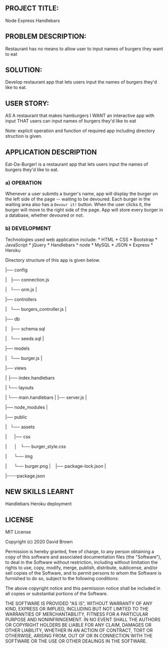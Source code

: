 ## PROJECT TITLE:

Node Express Handlebars

## PROBLEM DESCRIPTION:

Restaurant has no means to allow user to input names of burgers they want to eat

## SOLUTION:

Develop restaurant app that lets users input the names of burgers they'd like to eat.

## USER STORY:

AS A restaurant that makes hamburgers
I WANT an interactive app with input
THAT users can input names of burgers they'd like to eat

Note: explicit operation and function of required app including directory struction is given.

## APPLICATION DESCRIPTION

Eat-Da-Burger! is a restaurant app that lets users input the names of burgers they'd like to eat.

### a) OPERATION

Whenever a user submits a burger's name, app will display the burger on the left side of the page -- waiting to be devoured.
Each burger in the waiting area also has a `Devour it!` button. When the user clicks it, the burger will move to the right side of the page.
App will store every burger in a database, whether devoured or not.

### b) DEVELOPMENT

Technologies used web application include:
    * HTML
    * CSS
    * Bootstrap
    * JavaScript
    * jQuery
    * Handlebars
    * node
    * MySQL
    * JSON
    * Express
    * Heroku

Directory structure of this app is given below.


|── config

|   ├── connection.js

|   └── orm.js
| 

|── controllers

|   └── burgers_controller.js
|

|── db

|   ├── schema.sql

|   └── seeds.sql
|

|── models

|   └── burger.js
|

|── views

|    ├── index.handlebars

|    └── layouts

|        └── main.handlebars
|
|── server.js
|

|── node_modules
|

|── public

|   └── assets

|        |── css

|        │   └── burger_style.css

|       └── img

|           └── burger.png
| 
  
|── package-lock.json
|

|-----package.json


## NEW SKILLS LEARNT

Handlebars
Heroku deployment

## LICENSE

MIT License

Copyright (c) 2020 David Brown

Permission is hereby granted, free of charge, to any person obtaining a copy
of this software and associated documentation files (the "Software"), to deal
in the Software without restriction, including without limitation the rights
to use, copy, modify, merge, publish, distribute, sublicense, and/or sell
copies of the Software, and to permit persons to whom the Software is
furnished to do so, subject to the following conditions:

The above copyright notice and this permission notice shall be included in all
copies or substantial portions of the Software.

THE SOFTWARE IS PROVIDED "AS IS", WITHOUT WARRANTY OF ANY KIND, EXPRESS OR
IMPLIED, INCLUDING BUT NOT LIMITED TO THE WARRANTIES OF MERCHANTABILITY,
FITNESS FOR A PARTICULAR PURPOSE AND NONINFRINGEMENT. IN NO EVENT SHALL THE
AUTHORS OR COPYRIGHT HOLDERS BE LIABLE FOR ANY CLAIM, DAMAGES OR OTHER
LIABILITY, WHETHER IN AN ACTION OF CONTRACT, TORT OR OTHERWISE, ARISING FROM,
OUT OF OR IN CONNECTION WITH THE SOFTWARE OR THE USE OR OTHER DEALINGS IN THE
SOFTWARE.
